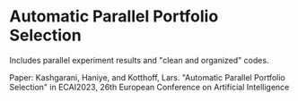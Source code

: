 # Automatic Parallel Portfolio Selection
Includes parallel experiment results and "clean and organized" codes.

Paper: Kashgarani, Haniye, and Kotthoff, Lars. "Automatic Parallel Portfolio Selection" in ECAI2023, 26th European Conference on Artificial Intelligence
